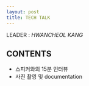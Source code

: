 ```yaml
---
layout: post
title: TECH TALK
---
```


LEADER : *HWANCHEOL KANG*

## CONTENTS
 - 스피커와의 15분 인터뷰 
 - 사진 촬영 및 documentation